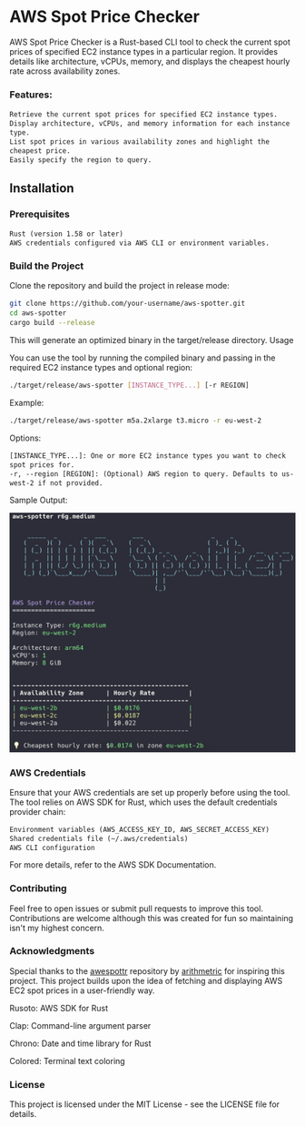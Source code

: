 # AWS Spot Price Checker

AWS Spot Price Checker is a Rust-based CLI tool to check the current spot prices of specified EC2 instance types in a particular region. It provides details like architecture, vCPUs, memory, and displays the cheapest hourly rate across availability zones.

### Features:

    Retrieve the current spot prices for specified EC2 instance types.
    Display architecture, vCPUs, and memory information for each instance type.
    List spot prices in various availability zones and highlight the cheapest price.
    Easily specify the region to query.

## Installation
### Prerequisites

    Rust (version 1.58 or later)
    AWS credentials configured via AWS CLI or environment variables.

### Build the Project

Clone the repository and build the project in release mode:

```bash
git clone https://github.com/your-username/aws-spotter.git
cd aws-spotter
cargo build --release
```

This will generate an optimized binary in the target/release directory.
Usage

You can use the tool by running the compiled binary and passing in the required EC2 instance types and optional region:

```bash
./target/release/aws-spotter [INSTANCE_TYPE...] [-r REGION]
```
Example:

```bash
./target/release/aws-spotter m5a.2xlarge t3.micro -r eu-west-2
```

Options:

    [INSTANCE_TYPE...]: One or more EC2 instance types you want to check spot prices for.
    -r, --region [REGION]: (Optional) AWS region to query. Defaults to us-west-2 if not provided.

Sample Output:

![image](./sample.png)


### AWS Credentials

Ensure that your AWS credentials are set up properly before using the tool. The tool relies on AWS SDK for Rust, which uses the default credentials provider chain:

    Environment variables (AWS_ACCESS_KEY_ID, AWS_SECRET_ACCESS_KEY)
    Shared credentials file (~/.aws/credentials)
    AWS CLI configuration

For more details, refer to the AWS SDK Documentation.


### Contributing

Feel free to open issues or submit pull requests to improve this tool. Contributions are welcome although this was created for fun so maintaining isn't my highest concern.

### Acknowledgments

Special thanks to the [awespottr](https://github.com/arithmetric/awespottr) repository by [arithmetric](https://github.com/arithmetric) for inspiring this project. 
This project builds upon the idea of fetching and displaying AWS EC2 spot prices in a user-friendly way.

Rusoto: AWS SDK for Rust

Clap: Command-line argument parser

Chrono: Date and time library for Rust

Colored: Terminal text coloring

### License

This project is licensed under the MIT License - see the LICENSE file for details.